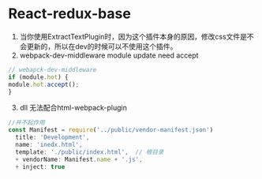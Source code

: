 # React-redux-base

1. 当你使用ExtractTextPlugin时，因为这个插件本身的原因，修改css文件是不会更新的，所以在dev的时候可以不使用这个插件。
2. webpack-dev-middleware module update need accept
```js
// webapck-dev-middleware
if (module.hot) {
module.hot.accept();
}
```
3. dll 无法配合html-webpack-plugin
```js
//并不起作用
const Manifest = require('../public/vendor-manifest.json')
  title: 'Development',
  name: 'inedx.html',
  template: './public/index.html',  // 根目录
  + vendorName: Manifest.name + '.js',
  + inject: true
```

